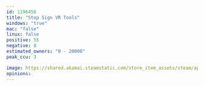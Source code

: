 ```yaml
---
id: 1196450
title: "Stop Sign VR Tools"
windows: "true"
mac: "false"
linux: false
positive: 55
negative: 8
estimated_owners: "0 - 20000"
peak_ccu: 3

image: https://shared.akamai.steamstatic.com/store_item_assets/steam/apps/1196450/header.jpg?t=1726259517
opinions:
---
```

